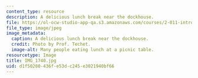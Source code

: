 ```yaml
---
content_type: resource
description: A delicious lunch break near the dockhouse.
file: https://ol-ocw-studio-app-qa.s3.amazonaws.com/courses/2-011-introduction-to-ocean-science-and-engineering-spring-2006/d1f50280436fe53dc245e3021940bf66_IMG_1740.jpg
file_type: image/jpeg
image_metadata:
  caption: A delicious lunch break near the dockhouse.
  credit: Photo by Prof. Techet.
  image-alt: Many people eating lunch at a picnic table.
resourcetype: Image
title: IMG_1740.jpg
uid: d1f50280-436f-e53d-c245-e3021940bf66
---
```

